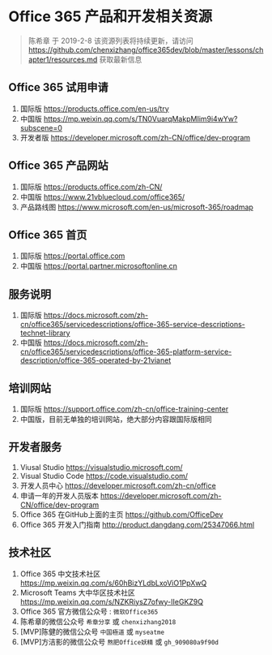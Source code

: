 # Office 365 产品和开发相关资源

> 陈希章 于 2019-2-8
> 该资源列表将持续更新，请访问 <https://github.com/chenxizhang/office365dev/blob/master/lessons/chapter1/resources.md> 获取最新信息

## Office 365 试用申请

1. 国际版 <https://products.office.com/en-us/try>
1. 中国版 <https://mp.weixin.qq.com/s/TN0VuarqMakpMIim9i4wYw?subscene=0>
1. 开发者版 <https://developer.microsoft.com/zh-CN/office/dev-program>

## Office 365 产品网站

1. 国际版 <https://products.office.com/zh-CN/>
1. 中国版 <https://www.21vbluecloud.com/office365/>
1. 产品路线图 <https://www.microsoft.com/en-us/microsoft-365/roadmap>

## Office 365 首页

1. 国际版 <https://portal.office.com>
1. 中国版 <https://portal.partner.microsoftonline.cn>

## 服务说明

1. 国际版 <https://docs.microsoft.com/zh-cn/office365/servicedescriptions/office-365-service-descriptions-technet-library>
1. 中国版 <https://docs.microsoft.com/zh-cn/office365/servicedescriptions/office-365-platform-service-description/office-365-operated-by-21vianet>

## 培训网站

1. 国际版 <https://support.office.com/zh-cn/office-training-center>
1. 中国版，目前无单独的培训网站，绝大部分内容跟国际版相同

## 开发者服务

1. Viusal Studio <https://visualstudio.microsoft.com/>
1. Visual Studio Code <https://code.visualstudio.com/>
1. 开发人员中心 <https://developer.microsoft.com/zh-cn/office>
1. 申请一年的开发人员版本 <https://developer.microsoft.com/zh-CN/office/dev-program>
1. Office 365 在GitHub上面的主页 <https://github.com/OfficeDev>
1. Office 365 开发入门指南 <http://product.dangdang.com/25347066.html>

## 技术社区

1. Office 365 中文技术社区 <https://mp.weixin.qq.com/s/60hBizYLdbLxoViO1PpXwQ>
1. Microsoft Teams 大中华区技术社区 <https://mp.weixin.qq.com/s/NZKRiysZ7ofwy-IIeGKZ9Q>
1. Office 365 官方微信公众号 : `微软Office365`
1. 陈希章的微信公众号 `希章分享` 或 `chenxizhang2018`
1. [MVP]陈健的微信公众号 `中国極道` 或 `myseatme`
1. [MVP]方洁影的微信公众号 `熬肥Office妖精` 或 `gh_909080a9f90d`